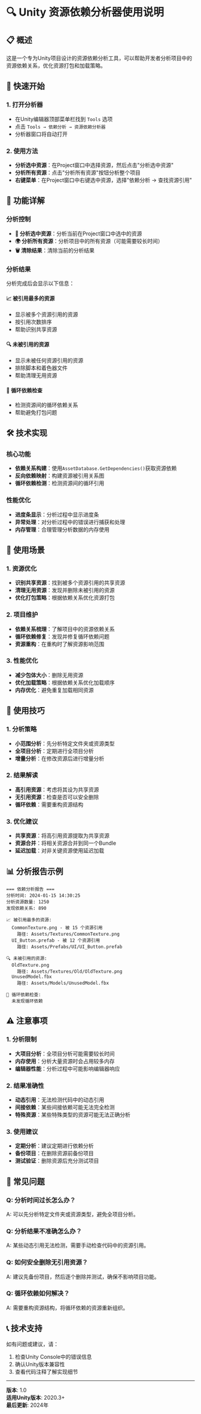 # 🔍 Unity 资源依赖分析器使用说明

## 📋 概述

这是一个专为Unity项目设计的资源依赖分析工具，可以帮助开发者分析项目中的资源依赖关系，优化资源打包和加载策略。

## 🚀 快速开始

### 1. 打开分析器
- 在Unity编辑器顶部菜单栏找到 `Tools` 选项
- 点击 `Tools → 依赖分析 → 资源依赖分析器`
- 分析器窗口将自动打开

### 2. 使用方法
- **分析选中资源**：在Project窗口中选择资源，然后点击"分析选中资源"
- **分析所有资源**：点击"分析所有资源"按钮分析整个项目
- **右键菜单**：在Project窗口中右键选中资源，选择"依赖分析 → 查找资源引用"

## 🎯 功能详解

### 分析控制
- **🔄 分析选中资源**：分析当前在Project窗口中选中的资源
- **🌍 分析所有资源**：分析项目中的所有资源（可能需要较长时间）
- **🗑️ 清除结果**：清除当前的分析结果

### 分析结果
分析完成后会显示以下信息：

#### 📈 被引用最多的资源
- 显示被多个资源引用的资源
- 按引用次数排序
- 帮助识别共享资源

#### 🔍 未被引用的资源
- 显示未被任何资源引用的资源
- 排除脚本和着色器文件
- 帮助清理无用资源

#### 🔄 循环依赖检查
- 检测资源间的循环依赖关系
- 帮助避免打包问题

## 🛠️ 技术实现

### 核心功能
- **依赖关系构建**：使用`AssetDatabase.GetDependencies()`获取资源依赖
- **反向依赖映射**：构建资源被引用关系图
- **循环依赖检测**：检测资源间的循环引用

### 性能优化
- **进度条显示**：分析过程中显示进度条
- **异常处理**：对分析过程中的错误进行捕获和处理
- **内存管理**：合理管理分析数据的内存使用

## 📝 使用场景

### 1. 资源优化
- **识别共享资源**：找到被多个资源引用的共享资源
- **清理无用资源**：发现并删除未被引用的资源
- **优化打包策略**：根据依赖关系优化资源打包

### 2. 项目维护
- **依赖关系梳理**：了解项目中的资源依赖关系
- **循环依赖修复**：发现并修复循环依赖问题
- **资源重构**：在重构时了解资源影响范围

### 3. 性能优化
- **减少包体大小**：删除无用资源
- **优化加载策略**：根据依赖关系优化加载顺序
- **内存优化**：避免重复加载相同资源

## 🔧 使用技巧

### 1. 分析策略
- **小范围分析**：先分析特定文件夹或资源类型
- **全项目分析**：定期进行全项目分析
- **增量分析**：在修改资源后进行增量分析

### 2. 结果解读
- **高引用资源**：考虑将其设为共享资源
- **无引用资源**：检查是否可以安全删除
- **循环依赖**：需要重构资源结构

### 3. 优化建议
- **共享资源**：将高引用资源提取为共享资源
- **资源合并**：将相关资源合并到同一个Bundle
- **延迟加载**：对非关键资源使用延迟加载

## 📊 分析报告示例

```
=== 依赖分析报告 ===
分析时间: 2024-01-15 14:30:25
分析资源数量: 1250
发现依赖关系: 890

📈 被引用最多的资源:
  CommonTexture.png - 被 15 个资源引用
    路径: Assets/Textures/CommonTexture.png
  UI_Button.prefab - 被 12 个资源引用
    路径: Assets/Prefabs/UI/UI_Button.prefab

🔍 未被引用的资源:
  OldTexture.png
    路径: Assets/Textures/Old/OldTexture.png
  UnusedModel.fbx
    路径: Assets/Models/UnusedModel.fbx

🔄 循环依赖检查:
  未发现循环依赖
```

## ⚠️ 注意事项

### 1. 分析限制
- **大项目分析**：全项目分析可能需要较长时间
- **内存使用**：分析大量资源时会占用较多内存
- **编辑器性能**：分析过程中可能影响编辑器响应

### 2. 结果准确性
- **动态引用**：无法检测代码中的动态引用
- **间接依赖**：某些间接依赖可能无法完全检测
- **特殊资源**：某些特殊类型的资源可能无法正确分析

### 3. 使用建议
- **定期分析**：建议定期进行依赖分析
- **备份项目**：在删除资源前备份项目
- **测试验证**：删除资源后充分测试项目

## 🐛 常见问题

### Q: 分析时间过长怎么办？
A: 可以先分析特定文件夹或资源类型，避免全项目分析。

### Q: 分析结果不准确怎么办？
A: 某些动态引用无法检测，需要手动检查代码中的资源引用。

### Q: 如何安全删除无引用资源？
A: 建议先备份项目，然后逐个删除并测试，确保不影响项目功能。

### Q: 循环依赖如何解决？
A: 需要重构资源结构，将循环依赖的资源重新组织。

## 📞 技术支持

如有问题或建议，请：
1. 检查Unity Console中的错误信息
2. 确认Unity版本兼容性
3. 查看代码注释了解实现细节

---

**版本**: 1.0  
**适用Unity版本**: 2020.3+  
**最后更新**: 2024年